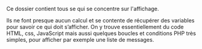 Ce dossier contient tous se qui se concentre sur l'affichage.

Ils ne font presque aucun calcul et se contente de récupérer des variables pour savoir ce qui doit s’afficher. On y trouve essentiellement du code HTML, css, JavaScript mais aussi quelques boucles et conditions PHP très simples, pour afficher par exemple une liste de messages.